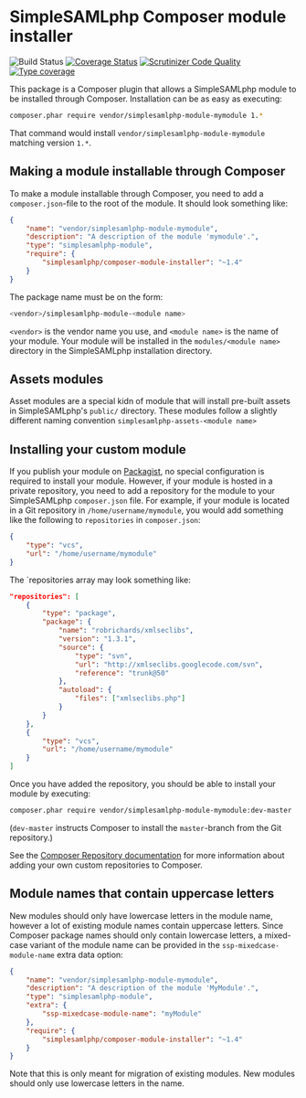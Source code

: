 # SimpleSAMLphp Composer module installer

![Build Status](https://github.com/simplesamlphp/composer-module-installer/workflows/CI/badge.svg?branch=master)
[![Coverage Status](https://codecov.io/gh/simplesamlphp/composer-module-installer/branch/master/graph/badge.svg)](https://codecov.io/gh/simplesamlphp/composer-module-installer)
[![Scrutinizer Code Quality](https://scrutinizer-ci.com/g/simplesamlphp/composer-module-installer/badges/quality-score.png?b=master)](https://scrutinizer-ci.com/g/simplesamlphp/composer-module-installer/?branch=master) 
[![Type coverage](https://shepherd.dev/github/simplesamlphp/composer-module-installer/coverage.svg)](https://shepherd.dev/github/simplesamlphp/composer-module-installer)

This package is a Composer plugin that allows a SimpleSAMLphp module to be
installed through Composer. Installation can be as easy as executing:

```bash
composer.phar require vendor/simplesamlphp-module-mymodule 1.*
```

That command would install `vendor/simplesamlphp-module-mymodule` matching
version `1.*`.


## Making a module installable through Composer

To make a module installable through Composer, you need to add a
`composer.json`-file to the root of the module. It should look
something like:

```json
{
    "name": "vendor/simplesamlphp-module-mymodule",
    "description": "A description of the module 'mymodule'.",
    "type": "simplesamlphp-module",
    "require": {
        "simplesamlphp/composer-module-installer": "~1.4"
    }
}
```

The package name must be on the form:

```bash
<vendor>/simplesamlphp-module-<module name>
```

`<vendor>` is the vendor name you use, and `<module name>` is the name
of your module. Your module will be installed in the `modules/<module name>`
directory in the SimpleSAMLphp installation directory.


## Assets modules

Asset modules are a special kidn of module that will install pre-built assets in
SimpleSAMLphp's `public/` directory. These modules follow a slightly different
naming convention `simplesamlphp-assets-<module name>`


## Installing your custom module

If you publish your module on [Packagist](https://packagist.org/), no special
configuration is required to install your module. However, if your module is
hosted in a private repository, you need to add a repository for the module to
your SimpleSAMLphp `composer.json` file. For example, if your module is located
in a Git repository in `/home/username/mymodule`, you would add something like
the following to `repositories` in `composer.json`:

```json
{
    "type": "vcs",
    "url": "/home/username/mymodule"
}
```

The `repositories array may look something like:

```json
"repositories": [
    {
        "type": "package",
        "package": {
            "name": "robrichards/xmlseclibs",
            "version": "1.3.1",
            "source": {
                "type": "svn",
                "url": "http://xmlseclibs.googlecode.com/svn",
                "reference": "trunk@50"
            },
            "autoload": {
                "files": ["xmlseclibs.php"]
            }
        }
    },
    {
        "type": "vcs",
        "url": "/home/username/mymodule"
    }
]
```

Once you have added the repository, you should be able to install your module
by executing:

```bash
composer.phar require vendor/simplesamlphp-module-mymodule:dev-master
```

(`dev-master` instructs Composer to install the `master`-branch from the Git
repository.)

See the [Composer Repository documentation](https://getcomposer.org/doc/05-repositories.md)
for more information about adding your own custom repositories to Composer.


## Module names that contain uppercase letters

New modules should only have lowercase letters in the module name, however a
lot of existing module names contain uppercase letters. Since Composer package
names should only contain lowercase letters, a mixed-case variant of the module
name can be provided in the `ssp-mixedcase-module-name` extra data option:

```json
{
    "name": "vendor/simplesamlphp-module-mymodule",
    "description": "A description of the module 'MyModule'.",
    "type": "simplesamlphp-module",
    "extra": {
        "ssp-mixedcase-module-name": "myModule"
    },
    "require": {
        "simplesamlphp/composer-module-installer": "~1.4"
    }
}
```

Note that this is only meant for migration of existing modules. New modules
should only use lowercase letters in the name.
